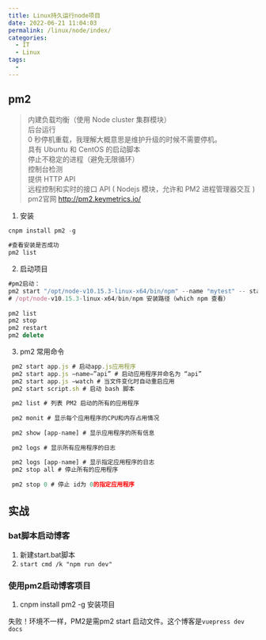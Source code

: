 ```yaml
---
title: Linux持久运行node项目
date: 2022-06-21 11:04:03
permalink: /linux/node/index/
categories:
  - IT
  - Linux
tags:
  - 
---
```


## pm2

> 内建负载均衡（使用 Node cluster 集群模块）  
后台运行  
0 秒停机重载，我理解大概意思是维护升级的时候不需要停机。  
具有 Ubuntu 和 CentOS 的启动脚本  
停止不稳定的进程（避免无限循环）  
控制台检测  
提供 HTTP API  
远程控制和实时的接口 API ( Nodejs 模块，允许和 PM2 进程管理器交互 )  
pm2官网 http://pm2.keymetrics.io/    

1. 安装

```js
cnpm install pm2 -g 
 
#查看安装是否成功   
pm2 list
```

2. 启动项目

```js
#pm2启动：
pm2 start "/opt/node-v10.15.3-linux-x64/bin/npm" --name "mytest" -- start .
# /opt/node-v10.15.3-linux-x64/bin/npm 安装路径（which npm 查看）
 
pm2 list
pm2 stop    
pm2 restart 
pm2 delete  
```

3. pm2 常用命令

```js
 pm2 start app.js # 启动app.js应用程序
 pm2 start app.js –name=”api” # 启动应用程序并命名为 “api”
 pm2 start app.js –watch # 当文件变化时自动重启应用
 pm2 start script.sh # 启动 bash 脚本
 
 pm2 list # 列表 PM2 启动的所有的应用程序
 
 pm2 monit # 显示每个应用程序的CPU和内存占用情况
 
 pm2 show [app-name] # 显示应用程序的所有信息
 
 pm2 logs # 显示所有应用程序的日志
 
 pm2 logs [app-name] # 显示指定应用程序的日志
 pm2 stop all # 停止所有的应用程序
 
 pm2 stop 0 # 停止 id为 0的指定应用程序
```

## 实战

### bat脚本启动博客

1. 新建start.bat脚本
2. `start cmd /k "npm run dev"`

### 使用pm2启动博客项目

1. cnpm install pm2 -g 安装项目

失败！环境不一样，PM2是需pm2 start 启动文件。这个博客是`vuepress dev docs`

